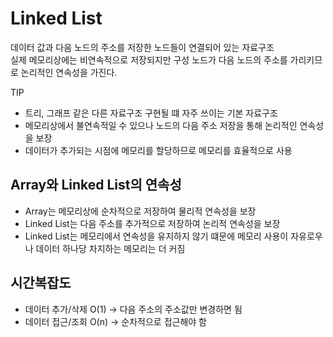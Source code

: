 # Linked List

데이터 값과 다음 노드의 주소를 저장한 노드들이 연결되어 있는 자료구조  
실제 메모리상에는 비연속적으로 저장되지만 구성 노드가 다음 노드의 주소를 가리키므로 논리적인 연속성을 가진다.

TIP  
- 트리, 그래프 같은 다른 자료구조 구현될 떄 자주 쓰이는 기본 자료구조
- 메모리상에서 불연속적일 수 있으나 노드의 다음 주소 저장을 통해 논리적인 연속성을 보장
- 데이터가 추가되는 시점에 메모리를 할당하므로 메모리를 효율적으로 사용

## Array와 Linked List의 연속성
- Array는 메모리상에 순차적으로 저장하여 물리적 연속성을 보장  
- Linked List는 다음 주소를 추가적으로 저장하여 논리적 연속성을 보장  
- Linked List는 메모리에서 연속성을 유지하지 않기 떄문에 메모리 사용이 자유로우나 데이터 하나당 차지하는 메모리는 더 커짐

## 시간복잡도
- 데이터 추가/삭제 O(1) -> 다음 주소의 주소값만 변경하면 됨
- 데이터 접근/조회 O(n) -> 순차적으로 접근해야 함